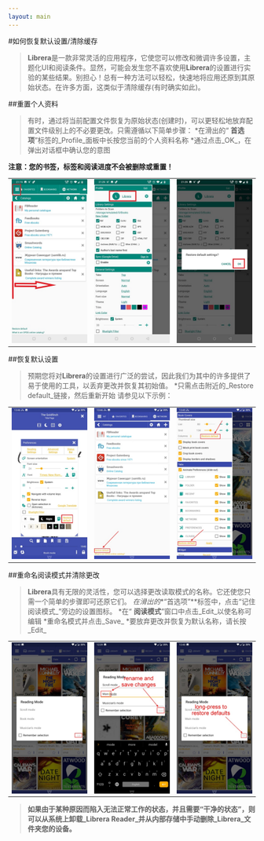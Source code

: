 ```yaml
---
layout: main
---
```


#如何恢复默认设置/清除缓存

> **Librera**是一款非常灵活的应用程序，它使您可以修改和微调许多设置，主题化UI和阅读条件。显然，可能会发生您不喜欢使用**Librera**的设置进行实验的某些结果。别担心！总有一种方法可以轻松，快速地将应用还原到其原始状态。在许多方面，这类似于清除缓存(有时确实如此)。

##重置个人资料

>有时，通过将当前配置文件恢复为原始状态(创建时)，可以更轻松地放弃配置文件级别上的不必要更改。只需遵循以下简单步骤：
*在滑出的“ **首选项**”标签的_Profile_面板中长按您当前的个人资料名称
*通过点击_OK_，在弹出对话框中确认您的意图

**注意：您的书签，标签和阅读进度不会被删除或重置！**

||||
|-|-|-|
|![](19.jpg)|![](20.jpg)|![](21.jpg)|

##恢复默认设置

>预期您将对**Librera**的设置进行广泛的尝试，因此我们为其中的许多提供了易于使用的工具，以丢弃更改并恢复其初始值。
*只需点击附近的_Restore default_链接，然后重新开始
>请参见以下示例：

||||
|-|-|-|
|![](1.jpg)|![](2.jpg)|![](3.jpg)|

##重命名阅读模式并清除更改

> **Librera**具有无限的灵活性，您可以选择更改读取模式的名称。它还使您只需一个简单的步骤即可还原它们。
*在滑出的**“首选项”**标签中，点击“记住阅读模式_”旁边的设置图标。
*在“ **阅读模式**”窗口中点击_Edit_以使名称可编辑
*重命名模式并点击_Save_
*要放弃更改并恢复为默认名称，请长按_Edit_

||||
|-|-|-|
|![](4.jpg)|![](5.jpg)|![](6.jpg)|

> **如果由于某种原因而陷入无法正常工作的状态，并且需要“干净的状态”，则可以从系统上卸载_Librera Reader_并从内部存储中手动删除_Librera_文件夹您的设备。**
